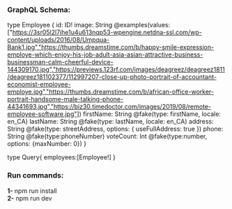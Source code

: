 ### GraphQL Schema:

type Employee {
id: ID!
image: String @examples(values:["https://3sr05l2l7ihe1u4u613nqp53-wpengine.netdna-ssl.com/wp-content/uploads/2016/08/Umpqua-Bank1.jpg","https://thumbs.dreamstime.com/b/happy-smile-expression-employe-which-enjoy-his-job-adult-asia-asian-attractive-business-businessman-calm-cheerful-device-144309170.jpg","https://previews.123rf.com/images/deagreez/deagreez1811/deagreez181102377/112997207-close-up-photo-portrait-of-accountant-economist-employee-employe.jpg","https://thumbs.dreamstime.com/b/african-office-worker-portrait-handsome-male-talking-phone-44341693.jpg","https://biz30.timedoctor.com/images/2019/08/remote-employee-software.jpg"])
firstName: String @fake(type: firstName, locale: en_CA)
lastName: String @fake(type: lastName, locale: en_CA)
address: String @fake(type: streetAddress, options: { useFullAddress: true })
phone: String @fake(type:phoneNumber)
voteCount: Int @fake(type:number, options: {maxNumber: 0})
}

type Query{
employees:[Employee!]
}

### Run commands:

**1-** npm run install  
**2-** npm run dev
